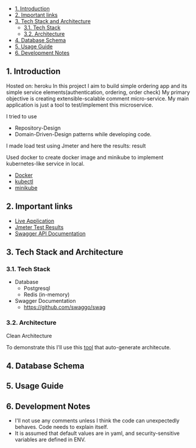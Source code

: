 - [1. Introduction <a name="intr"></a>](#1-introduction-)
- [2. Important links](#2-important-links)
- [3. Tech Stack and Architecture </a>](#3-tech-stack-and-architecture-a)
  - [3.1. Tech Stack](#31-tech-stack)
  - [3.2. Architecture](#32-architecture)
- [4. Database Schema </a>](#4-database-schema-a)
- [5. Usage Guide </a>](#5-usage-guide-a)
- [6. Development Notes </a>](#6-development-notes-a)
## 1. Introduction <a name="intr"></a>
Hosted on: heroku
In this project I aim to build simple ordering app and its simple service elements(authentication, ordering, order check)
My primary objective is creating extensible-scalable comment micro-service. My main application is just a tool to test/implement this microservice. 

I tried to use 
- Repository-Design
- Domain-Driven-Design
patterns while developing code.

I made load test using Jmeter and here the results:
    result

Used docker to create docker image and minikube to implement kubernetes-like service in local.

- [Docker](https://docs.docker.com/get-docker/)
- [kubectl](https://kubernetes.io/docs/tasks/tools/)
- [minikube](https://minikube.sigs.k8s.io/docs/start/)

## 2. Important links
- [Live Application](heroku.com)
- [Jmeter Test Results](jmeter.com)
- [Swagger API Documentation](facebook.com)

## 3. Tech Stack and Architecture </a>
### 3.1. Tech Stack
  - Database
    - Postgresql
    - Redis (in-memory)
  - Swagger Documentation
    - https://github.com/swaggo/swag
### 3.2. Architecture
Clean Architecture

To demonstrate this I'll use this [tool](https://threedots.tech/post/auto-generated-c4-architecture-diagrams-in-go/) that auto-generate architecute.
## 4. Database Schema </a>
## 5. Usage Guide </a>
## 6. Development Notes </a>
- I'll not use any comments unless I think the code can unexpectedly behaves. Code needs to explain itself.
- It is assumed that default values are in yaml, and security-sensitive variables are defined in ENV.